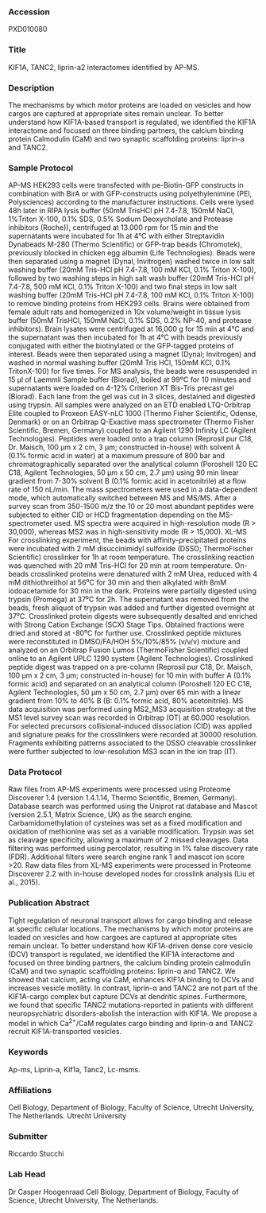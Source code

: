 ### Accession
PXD010080

### Title
KIF1A, TANC2, liprin-a2 interactomes identified by AP-MS.

### Description
The mechanisms by which motor proteins are loaded on vesicles and how cargos are captured at appropriate sites remain unclear. To better understand how KIF1A-based transport is regulated, we identified the KIF1A interactome and focused on three binding partners, the calcium binding protein Calmodulin (CaM) and two synaptic scaffolding proteins: liprin-a and TANC2.

### Sample Protocol
AP-MS HEK293 cells were transfected with pe-Biotin-GFP constructs in combination with BirA or with GFP-constructs using polyethylenimine (PEI, Polysciences) according to the manufacturer instructions. Cells were lysed 48h later in RIPA lysis buffer (50mM TrisHCl pH 7.4-7.8, 150mM NaCl, 1%Triton X-100, 0.1% SDS, 0.5% Sodium Deoxycholate and Protease inhibitors (Roche)), centrifuged at 13.000 rpm for 15 min and the supernatants were incubated for 1h at 4°C with either Streptavidin Dynabeads M-280 (Thermo Scientific) or GFP-trap beads (Chromotek), previously blocked in chicken egg albumin (Life Technologies). Beads were then separated using a magnet (Dynal, Invitrogen) washed twice in low salt washing buffer (20mM Tris-HCl pH 7.4-7.8, 100 mM KCl, 0.1% Triton X-100), followed by two washing steps in high salt wash buffer (20mM Tris-HCl pH 7.4-7.8, 500 mM KCl, 0.1% Triton X-100) and two final steps in low salt washing buffer (20mM Tris-HCl pH 7.4-7.8, 100 mM KCl, 0.1% Triton X-100) to remove binding proteins from HEK293 cells. Brains were obtained from female adult rats and homogenized in 10x volume/weight in tissue lysis buffer (50mM TrisHCl, 150mM NaCl, 0.1% SDS, 0.2% NP-40, and protease inhibitors). Brain lysates were centrifuged at 16,000 g for 15 min at 4°C and the supernatant was then incubated for 1h at 4°C with beads previously conjugated with either the biotinylated or the GFP-tagged proteins of interest. Beads were then separated using a magnet (Dynal; Invitrogen) and washed in normal washing buffer (20mM Tris HCl, 150mM KCl, 0.1% TritonX-100) for five times. For MS analysis, the beads were resuspended in 15 μl of  Laemmli Sample buffer (Biorad), boiled at 99ºC for 10 minutes and supernatants were loaded on  4-12% Criterion XT Bis-Tris precast gel (Biorad). Each lane from the gel was cut in 3 slices, destained and digested using trypsin. All samples were analyzed on an ETD enabled LTQ-Orbitrap Elite coupled to Proxeon EASY-nLC 1000 (Thermo Fisher Scientific, Odense, Denmark) or on an Orbitrap Q-Exactive mass spectrometer (Thermo Fisher Scientific, Bremen, Germany) coupled to an Agilent 1290 Infinity LC (Agilent Technologies). Peptides were loaded onto a trap column (Reprosil pur C18, Dr. Maisch, 100 µm x 2 cm, 3 µm; constructed in-house) with solvent A (0.1% formic acid in water) at a maximum pressure of 800 bar and chromatographically separated over the analytical column (Poroshell 120 EC C18, Agilent Technologies, 50 µm x 50 cm, 2.7 µm) using 90 min linear gradient from 7-30% solvent B (0.1% formic acid in acetonitrile) at a flow rate of 150 nL/min. The mass spectrometers were used in a data-dependent mode, which automatically switched between MS and MS/MS. After a survey scan from 350-1500 m/z the 10 or 20 most abundant peptides were subjected to either CID or HCD fragmentation depending on the MS-spectrometer used. MS spectra were acquired in high-resolution mode (R > 30,000), whereas MS2 was in high-sensitivity mode (R > 15,000).  XL-MS For crosslinking experiment, the beads with affinity-precipitated proteins were incubated with 2 mM disuccinimidyl sulfoxide (DSSO; ThermoFischer Scientific) crosslinker for 1h at room temperature. The crosslinking reaction was quenched with 20 mM Tris-HCl for 20 min at room temperature. On-beads crosslinked proteins were denatured with 2 mM Urea, reduced with 4 mM dithiothreithol at 56⁰C for 30 min and then alkylated with 8mM iodoacetamide for 30 min in the dark. Proteins were partially digested using trypsin (Promega) at 37⁰C for 2h. The supernatant was removed from the beads, fresh aliquot of trypsin was added and further digested overnight at 37⁰C. Crosslinked protein digests were subsequently desalted and enriched with Strong Cation Exchange (SCX) Stage Tips. Obtained fractions were dried and stored at -80⁰C for further use. Crosslinked peptide mixtures were reconstituted in DMSO/FA/HOH 5%/10%/85% (v/v/v) mixture and analyzed on an Orbitrap Fusion Lumos (ThermoFisher Scientific) coupled online to an Agilent UPLC 1290 system (Agilent Technologies). Crosslinked peptide digest was trapped on a pre-column (Reprosil pur C18, Dr. Maisch, 100 µm x 2 cm, 3 µm; constructed in-house) for 10 min with buffer A (0.1% formic acid) and separated on an analytical column (Poroshell 120 EC C18, Agilent Technologies, 50 µm x 50 cm, 2.7 µm) over 65 min with a linear gradient from 10% to 40% B (B: 0.1% formic acid, 80% acetonitrile). MS data acquisition was performed using MS2_MS3 acquisition strategy: at the MS1 level survey scan was recorded in Orbitrap (OT) at 60.000 resolution. For selected precursors collisional-induced dissociation (CID) was applied and signature peaks for the crosslinkers were recorded at 30000 resolution. Fragments exhibiting patterns associated to the DSSO cleavable crosslinker were further subjected to low-resolution MS3 scan in the ion trap (IT).

### Data Protocol
Raw files from AP-MS experiments were processed using Proteome Discoverer 1.4 (version 1.4.1.14, Thermo Scientific, Bremen, Germany). Database search was performed using the Uniprot rat database and Mascot (version 2.5.1, Matrix Science, UK) as the search engine. Carbamidomethylation of cysteines was set as a fixed modification and oxidation of methionine was set as a variable modification. Trypsin was set as cleavage specificity, allowing a maximum of 2 missed cleavages. Data filtering was performed using percolator, resulting in 1% false discovery rate (FDR). Additional filters were search engine rank 1 and mascot ion score >20. Raw data files from XL-MS experiments were processed in Proteome Discoverer 2.2 with in-house developed nodes for crosslink analysis (Liu et al., 2015).

### Publication Abstract
Tight regulation of neuronal transport allows for cargo binding and release at specific cellular locations. The mechanisms by which motor proteins are loaded on vesicles and how cargoes are captured at appropriate sites remain unclear. To better understand how KIF1A-driven dense core vesicle (DCV) transport is regulated, we identified the KIF1A interactome and focused on three binding partners, the calcium binding protein calmodulin (CaM) and two synaptic scaffolding proteins: liprin-&#x3b1; and TANC2. We showed that calcium, acting via CaM, enhances KIF1A binding to DCVs and increases vesicle motility. In contrast, liprin-&#x3b1; and TANC2 are not part of the KIF1A-cargo complex but capture DCVs at dendritic spines. Furthermore, we found that specific TANC2 mutations-reported in patients with different neuropsychiatric disorders-abolish the interaction with KIF1A. We propose a model in which Ca<sup>2+</sup>/CaM regulates cargo binding and liprin-&#x3b1; and TANC2 recruit KIF1A-transported vesicles.

### Keywords
Ap-ms, Liprin-a, Kif1a, Tanc2, Lc-msms.

### Affiliations
Cell Biology, Department of Biology, Faculty of Science, Utrecht University, The Netherlands.
Utrecht University

### Submitter
Riccardo Stucchi

### Lab Head
Dr Casper Hoogenraad
Cell Biology, Department of Biology, Faculty of Science, Utrecht University, The Netherlands.


